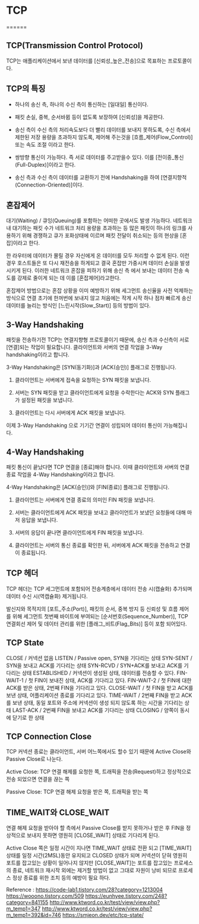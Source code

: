 # TCP
======

## TCP(Transmission Control Protocol)

TCP는 애플리케이션에서 보낸 데이터를 [신뢰성_높은_전송]으로 목표하는
프로토콜이다.

## TCP의 특징

- 하나의 송신 측, 하나의 수신 측이 통신하는 [일대일] 통신이다.

- 패킷 손실, 중복, 순서바뀜 등이 없도록 보장하여 [신뢰성]을 제공한다.

- 송신 측이 수신 측의 처리속도보다 더 빨리 데이터를 보내지 못하도록,
  수신 측에서 제한된 저장 용량을 초과하지 않도록, 제어해 주는것을 [흐름_제어(Flow_Control)] 또는 속도 조절 이라고 한다.

- 쌍방향 통신이 가능하다. 즉 서로 데이터를 주고받을수 있다.
  이를 [전이중_통신(Full-Duplex)]이라고 한다.

- 송신 측과 수신 측이 데이터를 교환하기 전에 Handshaking을 하여
  [연결지향적(Connection-Oriented)]이다.

## 혼잡제어

대기(Waiting) / 큐잉(Queuing)를 포함하는 어떠한 곳에서도
발생 가능하다. 네트워크 내 대기하는 패킷 수가 네트워크 처리 용량을
초과하는 등 많은 패킷이 하나의 링크를 사용하기 위해 경쟁하고
큐가 포화상태에 이르며 패킷 전달이 취소되는 등의 현상을 [혼잡]이라고 한다.

한 라우터에 데이터가 몰릴 경우 자신에게 온 데이터를 모두 처리할 수 없게
된다. 이런 경우 호스트들은 또 다시 재전송을 하게되고 결국 혼잡만 가중시켜
데이터 손실을 발생시키게 된다. 이러한 네트워크 혼잡을 피하기 위해 송신 측
에서 보내는 데이터 전송 속도를 강제로 줄이게 되는 데
이를 [혼잡제어]라고한다.

혼잡제어 방법으로는 혼잡 상황을 이미 예방하기 위해 세그먼트 송신율을 사전 억제하는 방식으로 연결 초기에 한꺼번에 보내지 않고 처음에는 작게 시작 하나 점차 빠르게 송신 데이터를 늘리는 방식인 [느린시작(Slow_Start)] 등의 방법이 있다.

## 3-Way Handshaking

패킷을 전송하기전 TCP는 연결지향형 프로토콜이기 때문에, 송신 측과
수신측이 서로 [연결]되는 작업이 필요합니다.
클라이언트와 서버의 연결 작업을 3-Way handshaking이라고 합니다.

3-Way Handshaking은 [SYN(동기화)]과 [ACK(승인)] 플래그로 진행됩니다.

1. 클라이언트는 서버에게 접속을 요청하는 SYN 패킷을 보냅니다.

2. 서버는 SYN 패킷을 받고 클라이언트에게 요청을 수락한다는 ACK와 SYN
  플래그가 설정된 패킷을 보냅니다.

3. 클라이언트는 다시 서버에게 ACK 패킷을 보냅니다.

이제 3-Way Handshaking 으로 기기간 연결이 성립되어 데이터 통신이 
가능해집니다.

## 4-Way Handshaking

패킷 통신이 끝났다면 TCP 연결을 [종료]해야 합니다. 이때 클라이언트와
서버의 연결 종료 작업을 4-Way Handshaking이라고 합니다.

4-Way Handshaking은 [ACK(승인)]와 [FIN(종료)] 플래그로 진행됩니다.

1. 클라이언트는 서버에게 연결 종료의 의미인 FIN 패킷을 보냅니다.

2. 서버는 클라이언트에게 ACK 패킷을 보내고 클라이언트가 보냈던 요청들에
  대해 마저 응답을 보냅니다.

3. 서버의 응답이 끝나면 클라이언트에게 FIN 패킷을 보냅니다.

4. 클라이언트는 서버의 통신 종료를 확인한 뒤, 서버에게 ACK 패킷을 전송하고
  연결이 종료됩니다.

## TCP 헤더

TCP 헤더는 TCP 세그먼트에 포함되어 전송계층에서 데이터 전송 시(캡슐화)
추가되며 데이터 수신 시(역캡슐화) 제거됩니다.

발신지와 목적지의 [포트_주소(Port)], 패킷의 순서, 중복 방지 등 신뢰성 및
흐름 제어를 위해 세그먼트 첫번째 바이트에 부여되는 [순서번호(Sequence_Number)],
TCP 연결회선 제어 및 데이터 관리를 위한 [플래그_비트(Flag_Bits)] 등이 포함
되어있다.

## TCP State

CLOSE / 커넥션 없음
LISTEN / Passive open, SYN을 기다리는 상태
SYN-SENT / SYN을 보내고 ACK를 기다리는 상태
SYN-RCVD / SYN+ACK를 보내고 ACK를 기다리는 상태
ESTABLISHED / 커넥션이 생성된 상태, 데이터를 전송할 수 있다.
FIN-WAIT-1 / 첫 FIN이 보내진 상태, ACK를 기다리고 있다.
FIN-WAIT-2 / 첫 FIN에 대한 ACK를 받은 상태, 2번째 FIN을 기다리고 있다.
CLOSE-WAIT / 첫 FIN을 받고 ACK를 보낸 상태, 어플리케이션 종료를 기다리고 있다.
TIME-WAIT / 2번째 FIN을 받고 ACK를 보낸 상태, 동일 포트와 주소에 커넥션이 생성
되지 않도록 하는 시간을 기다리는 상태
LAST-ACK / 2번째 FIN을 보내고 ACK를 기다리는 상태
CLOSING / 양쪽이 동시에 닫기로 한 상태

## TCP Connection Close

TCP 커넥션 종료는 클라이언트, 서버 어느쪽에서도 할수 있기 때문에
Active Close와 Passive Close로 나눈다.

Active Close: TCP 연결 해제를 요청한 쪽, 트래픽을 전송(Request)하고
정상적으로 전송 되었으면 연결을 끊는 쪽

Passive Close: TCP 연결 해제 요청을 받은 쪽, 트래픽을 받는 쪽

## TIME_WAIT와 CLOSE_WAIT

연결 해제 요청을 받아야 할 측에서 Passive Close를 받지 못하거나 받은 후
FIN을 정상적으로 보내지 못하면 영원히 [CLOSE_WAIT] 상태로 기다리게 된다.

Active Close 쪽은 일정 시간이 지나면 TIME_WAIT 상태로 전환 되고
[TIME_WAIT] 상태를 일정 시간(2MSL)동안 유지되고 CLOSED 상태가 되며
커넥션이 닫혀 영원히 포트를 잡고있는 상황이 일어나지 않지만
[CLOSE_WAIT]는 포트를 잡고있는 프로세스의 종료, 네트워크 재시작 외에는
제거할 방법이 없고 그대로 자원이 낭비 되므로 프로세스 정상 종료를 위한
조치 등의 예방이 필요 하다.


Reference :
https://code-lab1.tistory.com/28?category=1213004
https://wooono.tistory.com/509
https://eunhyee.tistory.com/248?category=841155
http://www.ktword.co.kr/test/view/view.php?m_temp1=347
http://www.ktword.co.kr/test/view/view.php?m_temp1=392&id=746
https://smjeon.dev/etc/tcp-state/